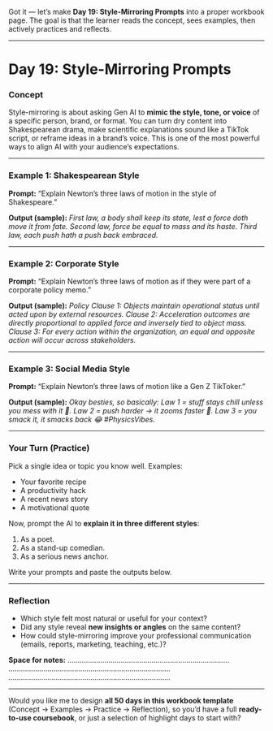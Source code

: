 Got it — let’s make **Day 19: Style-Mirroring Prompts** into a proper workbook page. The goal is that the learner reads the concept, sees examples, then actively practices and reflects.

---

# **Day 19: Style-Mirroring Prompts**

### Concept

Style-mirroring is about asking Gen AI to **mimic the style, tone, or voice** of a specific person, brand, or format. You can turn dry content into Shakespearean drama, make scientific explanations sound like a TikTok script, or reframe ideas in a brand’s voice. This is one of the most powerful ways to align AI with your audience’s expectations.

---

### Example 1: Shakespearean Style

**Prompt:**
“Explain Newton’s three laws of motion in the style of Shakespeare.”

**Output (sample):**
*First law, a body shall keep its state, lest a force doth move it from fate. Second law, force be equal to mass and its haste. Third law, each push hath a push back embraced.*

---

### Example 2: Corporate Style

**Prompt:**
“Explain Newton’s three laws of motion as if they were part of a corporate policy memo.”

**Output (sample):**
*Policy Clause 1: Objects maintain operational status until acted upon by external resources. Clause 2: Acceleration outcomes are directly proportional to applied force and inversely tied to object mass. Clause 3: For every action within the organization, an equal and opposite action will occur across stakeholders.*

---

### Example 3: Social Media Style

**Prompt:**
“Explain Newton’s three laws of motion like a Gen Z TikToker.”

**Output (sample):**
*Okay besties, so basically: Law 1 = stuff stays chill unless you mess with it 💅. Law 2 = push harder → it zooms faster 🚀. Law 3 = you smack it, it smacks back 😂 #PhysicsVibes.*

---

### Your Turn (Practice)

Pick a single idea or topic you know well. Examples:

* Your favorite recipe
* A productivity hack
* A recent news story
* A motivational quote

Now, prompt the AI to **explain it in three different styles**:

1. As a poet.
2. As a stand-up comedian.
3. As a serious news anchor.

Write your prompts and paste the outputs below.

---

### Reflection

* Which style felt most natural or useful for your context?
* Did any style reveal **new insights or angles** on the same content?
* How could style-mirroring improve your professional communication (emails, reports, marketing, teaching, etc.)?

**Space for notes:**
...............................................................................
...............................................................................
...............................................................................

---

Would you like me to design **all 50 days in this workbook template** (Concept → Examples → Practice → Reflection), so you’d have a full **ready-to-use coursebook**, or just a selection of highlight days to start with?
